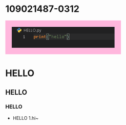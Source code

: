 # 109021487-0312
<img src="imgs/../img/img1.png" style="border:20px solid #ffB7DD">

# HELLO
## HELLO
### HELLO

- HELLO
1.hi~